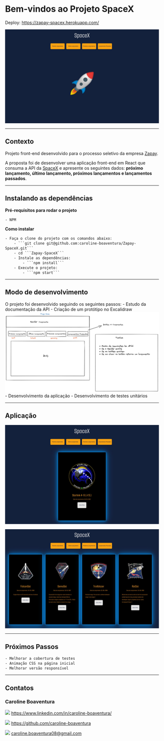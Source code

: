 # Bem-vindos ao Projeto SpaceX

Deploy: https://zapay-spacex.herokuapp.com/

![Home](/images/App1.jpeg)

---

## Contexto

Projeto front-end desenvolvido para o processo seletivo da empresa [Zapay](https://usezapay.com.br/).

A proposta foi de desenvolver uma aplicação front-end em React que consuma a API da [SpaceX](https://github.com/r-spacex/SpaceX-API/tree/master/docs) e apresente os seguintes dados: **próximo lançamento, último lançamento, próximos lançamentos e lançamentos passados**.

---

## Instalando as dependências

**Pré-requisitos para rodar o projeto**

    - NPM

**Como instalar**

    - Faça o clone do projeto com os comandos abaixo:
        - ```git clone git@github.com:caroline-boaventura/Zapay-SpaceX.git```
        - cd ```Zapay-SpaceX```
        - Instale as dependências:
            - ```npm install```
        - Execute o projeto:
            - ```npm start```

---

## Modo de desenvolvimento

O projeto foi desenvolvido seguindo os seguintes passos: 
    - Estudo da documentação da API
    - Criação de um protótipo no Excalidraw
    ![Protótipo](/images/excalidraw.png)
    - Desenvolvimento da aplicação
    - Desenvolvimento de testes unitários

---

## Aplicação

![Próximo Lançamento](/images/App2.jpeg)

![Lançamentos Passados](/images/App3.jpeg)

---

## Próximos Passos
    - Melhorar a cobertura de testes
    - Animação CSS na página inicial
    - Melhorar versão responsível

---

## Contatos

### Caroline Boaventura

<img src="https://upload.wikimedia.org/wikipedia/commons/thumb/f/f8/LinkedIn_icon_circle.svg/2048px-LinkedIn_icon_circle.svg.png" height=20px>      https://www.linkedin.com/in/caroline-boaventura/

<img src="https://cdn-icons-png.flaticon.com/512/25/25231.png" height=20px>      https://github.com/caroline-boaventura

<img src="https://logospng.org/download/gmail/logo-gmail-512.png" height=20px>      caroline.boaventura08@gmail.com